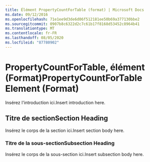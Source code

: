 ```yaml
---
title: Élément PropertyCountForTable (format) | Microsoft Docs
ms.date: 09/12/2016
ms.openlocfilehash: 71e1ee9d3de6d06f512181ee50b69a377130bbe2
ms.sourcegitcommit: 0907b8c6322d2c7c61b17f8168d53452c8964b41
ms.translationtype: MT
ms.contentlocale: fr-FR
ms.lasthandoff: 08/05/2020
ms.locfileid: "87780902"
---
```

# <a name="propertycountfortable-element-format"></a><span data-ttu-id="72c05-102">PropertyCountForTable, élément (Format)</span><span class="sxs-lookup"><span data-stu-id="72c05-102">PropertyCountForTable Element (Format)</span></span>

<span data-ttu-id="72c05-103">Insérez l'introduction ici.</span><span class="sxs-lookup"><span data-stu-id="72c05-103">Insert introduction here.</span></span>

## <a name="section-heading"></a><span data-ttu-id="72c05-104">Titre de section</span><span class="sxs-lookup"><span data-stu-id="72c05-104">Section Heading</span></span>

<span data-ttu-id="72c05-105">Insérez le corps de la section ici.</span><span class="sxs-lookup"><span data-stu-id="72c05-105">Insert section body here.</span></span>

### <a name="subsection-heading"></a><span data-ttu-id="72c05-106">Titre de la sous-section</span><span class="sxs-lookup"><span data-stu-id="72c05-106">Subsection Heading</span></span>

<span data-ttu-id="72c05-107">Insérez le corps de la sous-section ici.</span><span class="sxs-lookup"><span data-stu-id="72c05-107">Insert subsection body here.</span></span>
